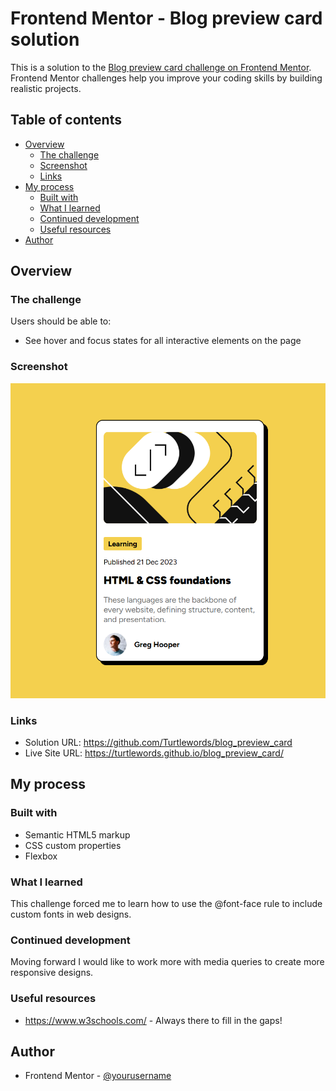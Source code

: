 # Frontend Mentor - Blog preview card solution

This is a solution to the [Blog preview card challenge on Frontend Mentor](https://www.frontendmentor.io/challenges/blog-preview-card-ckPaj01IcS). Frontend Mentor challenges help you improve your coding skills by building realistic projects. 

## Table of contents

- [Overview](#overview)
  - [The challenge](#the-challenge)
  - [Screenshot](#screenshot)
  - [Links](#links)
- [My process](#my-process)
  - [Built with](#built-with)
  - [What I learned](#what-i-learned)
  - [Continued development](#continued-development)
  - [Useful resources](#useful-resources)
- [Author](#author)


## Overview

### The challenge

Users should be able to:

- See hover and focus states for all interactive elements on the page

### Screenshot

![](./assets/images/blog_preview_card.png)


### Links

- Solution URL: https://github.com/Turtlewords/blog_preview_card
- Live Site URL: https://turtlewords.github.io/blog_preview_card/

## My process

### Built with

- Semantic HTML5 markup
- CSS custom properties
- Flexbox

### What I learned

This challenge forced me to learn how to use the @font-face rule to include custom fonts in web designs.

### Continued development

Moving forward I would like to work more with media queries to create more responsive designs.



### Useful resources

- https://www.w3schools.com/ - Always there to fill in the gaps!



## Author


- Frontend Mentor - [@yourusername](https://www.frontendmentor.io/profile/yourusername)



